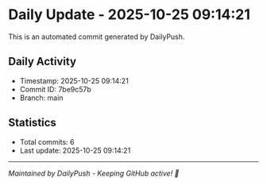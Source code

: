 # Daily Update - 2025-10-25 09:14:21

This is an automated commit generated by DailyPush.

## Daily Activity
- Timestamp: 2025-10-25 09:14:21
- Commit ID: 7be9c57b
- Branch: main

## Statistics
- Total commits: 6
- Last update: 2025-10-25 09:14:21

---
*Maintained by DailyPush - Keeping GitHub active! 🚀*

